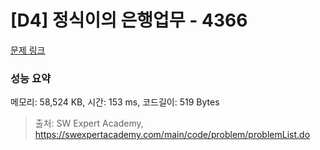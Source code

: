 # [D4] 정식이의 은행업무 - 4366 

[문제 링크](https://swexpertacademy.com/main/code/problem/problemDetail.do?contestProbId=AWMeRLz6kC0DFAXd) 

### 성능 요약

메모리: 58,524 KB, 시간: 153 ms, 코드길이: 519 Bytes



> 출처: SW Expert Academy, https://swexpertacademy.com/main/code/problem/problemList.do